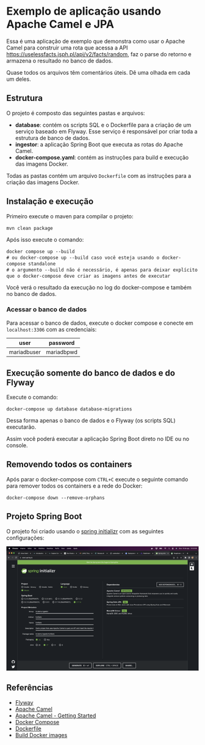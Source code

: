 # Exemplo de aplicação usando Apache Camel e JPA

Essa é uma aplicação de exemplo que demonstra como usar o Apache Camel para construir uma rota que acessa a API https://uselessfacts.jsph.pl/api/v2/facts/random, 
faz o parse do retorno e armazena o resultado no banco de dados.

Quase todos os arquivos têm comentários úteis. Dê uma olhada em cada um deles.

## Estrutura

O projeto é composto das seguintes pastas e arquivos:

- **database**: contém os scripts SQL e o Dockerfile para a criação de um serviço baseado em Flyway. Esse serviço é responsável por criar toda a estrutura de banco de dados.
- **ingestor**: a aplicação Spring Boot que executa as rotas do Apache Camel.
- **docker-compose.yaml**: contém as instruções para build e execução das imagens Docker.

Todas as pastas contém um arquivo `Dockerfile` com as instruções para a criação das imagens Docker.

## Instalação e execução

Primeiro execute o maven para compilar o projeto:

```shell
mvn clean package
```

Após isso execute o comando:

```shell
docker compose up --build
# ou docker-compose up --build caso você esteja usando o docker-compose standalone
# o argumento --build não é necessário, é apenas para deixar explícito que o docker-compose deve criar as imagens antes de executar
```

Você verá o resultado da execução no log do docker-compose e também no banco de dados.

### Acessar o banco de dados

Para acessar o banco de dados, execute o docker compose e conecte em `localhost:3306` com as credenciais:

| user        | password   |
|-------------|------------|
| mariadbuser | mariadbpwd |

## Execução somente do banco de dados e do Flyway

Execute o comando:

```shell
docker-compose up database database-migrations
```

Dessa forma apenas o banco de dados e o Flyway (os scripts SQL) executarão.

Assim você poderá executar a aplicação Spring Boot direto no IDE ou no console.

## Removendo todos os containers

Após parar o docker-compose com `CTRL+C` execute o seguinte comando para remover todos os containers e a rede do Docker:

```shell
docker-compose down --remove-orphans
```

## Projeto Spring Boot

O projeto foi criado usando o [spring initializr](https://start.spring.io/) com as seguintes configurações:

<img src="readme/spring-starter.png" alt="spring initializr configs" />

## Referências

- [Flyway](https://flywaydb.org/)
- [Apache Camel](https://camel.apache.org/)
- [Apache Camel - Getting Started](https://camel.apache.org/camel-core/getting-started/index.html)
- [Docker Compose](https://www.baeldung.com/ops/docker-compose)
- [Dockerfile](https://docs.docker.com/engine/reference/builder/)
- [Build Docker images](https://devopscube.com/build-docker-image/)
